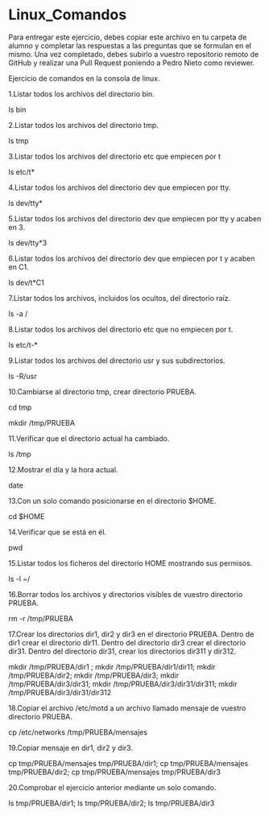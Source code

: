 # Linux_Comandos

Para entregar este ejercicio, debes copiar este archivo en tu carpeta de alumno y completar las respuestas a las preguntas que se formulan en el mismo.
Una vez completado, debes subirlo a vuestro repositorio remoto de GitHub y realizar una Pull Request poniendo a Pedro Nieto como reviewer.


Ejercicio de comandos en la consola de linux.

  1.Listar todos los archivos del directorio bin.
    
ls bin    
    
  2.Listar todos los archivos del directorio tmp.
   
ls tmp 
    
  3.Listar todos los archivos del directorio etc que empiecen por t 
    
ls etc/t*   
  
  4.Listar todos los archivos del directorio dev que empiecen por tty.
    
ls dev/tty*    
    
  5.Listar todos los archivos del directorio dev que empiecen por tty y acaben en 3.
    
ls dev/tty*3
    
  6.Listar todos los archivos del directorio dev que empiecen por t y acaben en C1.

ls dev/t*C1  

  7.Listar todos los archivos, incluidos los ocultos, del directorio raíz.
    
ls -a /   
    
  8.Listar todos los archivos del directorio etc que no empiecen por t.
    
ls etc/t-*   

  9.Listar todos los archivos del directorio usr y sus subdirectorios.
    
ls -R/usr
    
  10.Cambiarse al directorio tmp, crear directorio PRUEBA.
    
cd tmp

mkdir /tmp/PRUEBA

  11.Verificar que el directorio actual ha cambiado.
    
ls /tmp    

  12.Mostrar el día y la hora actual.
    
date    

  13.Con un solo comando posicionarse en el directorio $HOME.
    
cd $HOME
 
  14.Verificar que se está en él.
    
pwd    

  15.Listar todos los ficheros del directorio HOME mostrando sus permisos.
    
ls -l ~/    

  16.Borrar todos los archivos y directorios visibles de vuestro directorio PRUEBA.
    
rm -r /tmp/PRUEBA   

  17.Crear los directorios dir1, dir2 y dir3 en el directorio PRUEBA. Dentro de dir1 crear el directorio dir11. Dentro del directorio 
  dir3 crear el directorio dir31. Dentro del directorio dir31, crear los directorios dir311 y dir312.
    
mkdir /tmp/PRUEBA/dir1 ; mkdir /tmp/PRUEBA/dir1/dir11; mkdir /tmp/PRUEBA/dir2; mkdir /tmp/PRUEBA/dir3; mkdir /tmp/PRUEBA/dir3/dir31;  mkdir /tmp/PRUEBA/dir3/dir31/dir311; mkdir /tmp/PRUEBA/dir3/dir31/dir312    
    
  18.Copiar el archivo /etc/motd a un archivo llamado mensaje de vuestro directorio PRUEBA.
    
cp /etc/networks /tmp/PRUEBA/mensajes   

  19.Copiar mensaje en dir1, dir2 y dir3.
    
cp tmp/PRUEBA/mensajes tmp/PRUEBA/dir1; cp tmp/PRUEBA/mensajes tmp/PRUEBA/dir2; cp tmp/PRUEBA/mensajes tmp/PRUEBA/dir3
    
    
  20.Comprobar el ejercicio anterior mediante un solo comando.
    
ls tmp/PRUEBA/dir1; ls tmp/PRUEBA/dir2; ls tmp/PRUEBA/dir3
    
   
